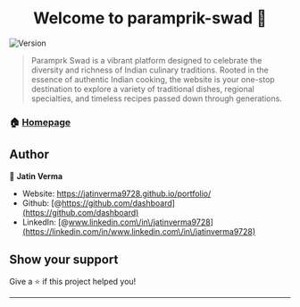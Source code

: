 <h1 align="center">Welcome to paramprik-swad 👋</h1>
<p>
  <img alt="Version" src="https://img.shields.io/badge/version-1.2-blue.svg?cacheSeconds=2592000" />
</p>

> Paramprk Swad is a vibrant platform designed to celebrate the diversity and richness of Indian culinary traditions. Rooted in the essence of authentic Indian cooking, the website is your one-stop destination to explore a variety of traditional dishes, regional specialties, and timeless recipes passed down through generations.

### 🏠 [Homepage](https://paramprkswad972834.vercel.app/)

## Author

👤 **Jatin Verma**

* Website: https://jatinverma9728.github.io/portfolio/
* Github: [@https://github.com/dashboard](https://github.com/dashboard)
* LinkedIn: [@www.linkedin.com\/in\/jatinverma9728](https://linkedin.com/in/www.linkedin.com\/in\/jatinverma9728)

## Show your support

Give a ⭐️ if this project helped you!

***